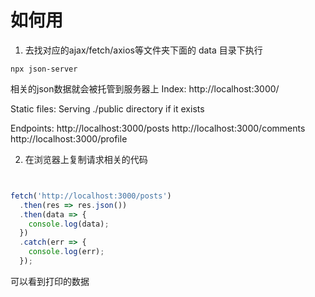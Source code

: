 # 如何用
1. 去找对应的ajax/fetch/axios等文件夹下面的
data 目录下执行
``` shell
npx json-server  

```
相关的json数据就会被托管到服务器上
Index:
http://localhost:3000/

Static files:
Serving ./public directory if it exists

Endpoints:
http://localhost:3000/posts
http://localhost:3000/comments
http://localhost:3000/profile


2. 在浏览器上复制请求相关的代码
``` javascript


fetch('http://localhost:3000/posts')
  .then(res => res.json())
  .then(data => {
    console.log(data);
  })
  .catch(err => {
    console.log(err);
  });

```

可以看到打印的数据


